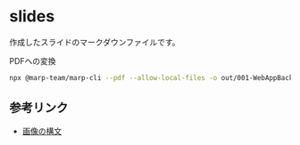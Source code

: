 # slides

作成したスライドのマークダウンファイルです。

PDFへの変換

```sh
npx @marp-team/marp-cli --pdf --allow-local-files -o out/001-WebAppBackground.pdf ./001-WebAppBackground.md
```

## 参考リンク

- [画像の構文](https://marpit.marp.app/image-syntax)

